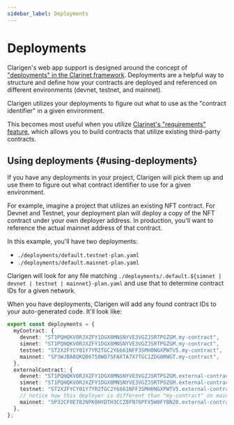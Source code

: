 ```yaml
---
sidebar_label: Deployments
---
```


# Deployments

Clarigen's web app support is designed around the concept of ["deployments" in the Clarinet framework](https://github.com/hirosystems/clarinet#deploy-contracts-to-devnet--testnet--mainnet). Deployments are a helpful way to structure and define how your contracts are deployed and referenced on different environments (devnet, testnet, and mainnet).

Clarigen utilizes your deployments to figure out what to use as the "contract identifier" in a given environment.

This becomes most useful when you utilize [Clarinet's "requirements" feature](https://github.com/hirosystems/clarinet#interacting-with-contracts-deployed-on-mainnet), which allows you to build contracts that utilize existing third-party contracts.

## Using deployments {#using-deployments}

If you have any deployments in your project, Clarigen will pick them up and use them to figure out what contract identifier to use for a given environment.

For example, imagine a project that utilizes an existing NFT contract. For Devnet and Testnet, your deployment plan will deploy a copy of the NFT contract under your own deployer address. In production, you'll want to reference the actual mainnet address of that contract.

In this example, you'll have two deployments:

- `./deployments/default.testnet-plan.yaml`
- `./deployments/default.mainnet-plan.yaml`

Clarigen will look for any file matching `./deployments/.default.${simnet | devnet | testnet | mainnet}-plan.yaml` and use that to determine contract IDs for a given network.

When you have deployments, Clarigen will add any found contract IDs to your auto-generated code. It'll look like:

```ts
export const deployments = {
  myContract: {
    devnet: "ST1PQHQKV0RJXZFY1DGX8MNSNYVE3VGZJSRTPGZGM.my-contract",
    simnet: "ST1PQHQKV0RJXZFY1DGX8MNSNYVE3VGZJSRTPGZGM.my-contract",
    testnet: "ST2X2FYCY01Y7YR2TGC2Y6661NFF3SMH0NGXPWTV5.my-contract",
    mainnet: "SP3WJBA8QKQB6758WD7SFAXTA7X7TGC1ZDG0RWGT.my-contract",
  },
  externalContract: {
    devnet: "ST1PQHQKV0RJXZFY1DGX8MNSNYVE3VGZJSRTPGZGM.external-contract",
    simnet: "ST1PQHQKV0RJXZFY1DGX8MNSNYVE3VGZJSRTPGZGM.external-contract",
    testnet: "ST2X2FYCY01Y7YR2TGC2Y6661NFF3SMH0NGXPWTV5.external-contract",
    // notice how this deployer is different than "my-contract" on mainnet:
    mainnet: "SP32CF0E78JNPK0HYDTH3CCZ8FN76PFX5W0FYBN20.external-contract",
  },
};
```
